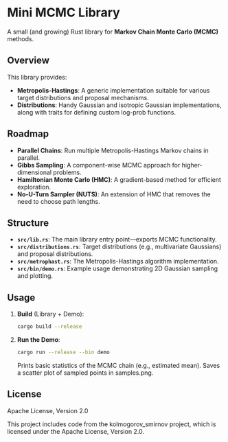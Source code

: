 # Mini MCMC Library

A small (and growing) Rust library for **Markov Chain Monte Carlo (MCMC)** methods.

## Overview

This library provides:

- **Metropolis-Hastings**: A generic implementation suitable for various target distributions and proposal mechanisms.
- **Distributions**: Handy Gaussian and isotropic Gaussian implementations, along with traits for defining custom log-prob functions.

## Roadmap

- **Parallel Chains**: Run multiple Metropolis-Hastings Markov chains in parallel.
- **Gibbs Sampling**: A component-wise MCMC approach for higher-dimensional problems.
- **Hamiltonian Monte Carlo (HMC)**: A gradient-based method for efficient exploration.
- **No-U-Turn Sampler (NUTS)**: An extension of HMC that removes the need to choose path lengths.

## Structure

- **`src/lib.rs`**: The main library entry point—exports MCMC functionality.
- **`src/distributions.rs`**: Target distributions (e.g., multivariate Gaussians) and proposal distributions.
- **`src/metrophast.rs`**: The Metropolis-Hastings algorithm implementation.
- **`src/bin/demo.rs`**: Example usage demonstrating 2D Gaussian sampling and plotting.

## Usage

1.  **Build** (Library + Demo):

    ```sh
    cargo build --release
    ```

2.  **Run the Demo**:

    ```sh
    cargo run --release --bin demo
    ```

    Prints basic statistics of the MCMC chain (e.g., estimated mean).
    Saves a scatter plot of sampled points in samples.png.

## License

Apache License, Version 2.0

This project includes code from the kolmogorov_smirnov project, which is licensed under the Apache License, Version 2.0.
